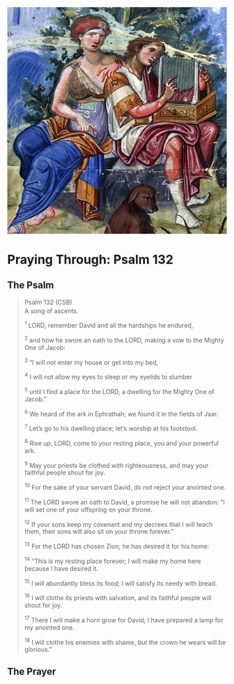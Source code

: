 <img class="intro-right" src="art-paris-psalter.jpg">

<style>
  li {list-style-type: none;}
  p + ul {
    margin-top: -18px;
}
</style>

# Praying Through: Psalm 132

## The Psalm

>Psalm 132 (CSB)  
><sup></sup> A song of ascents. 
>
><sup>1</sup> LORD, remember David and all the hardships he endured, 
>
><sup>2</sup> and how he swore an oath to the LORD, making a vow to the Mighty One of Jacob: 
>
><sup>3</sup> “I will not enter my house or get into my bed, 
>
><sup>4</sup> I will not allow my eyes to sleep or my eyelids to slumber 
>
><sup>5</sup> until I find a place for the LORD, a dwelling for the Mighty One of Jacob.” 
>
><sup>6</sup> We heard of the ark in Ephrathah; we found it in the fields of Jaar. 
>
><sup>7</sup> Let’s go to his dwelling place; let’s worship at his footstool. 
>
><sup>8</sup> Rise up, LORD, come to your resting place, you and your powerful ark. 
>
><sup>9</sup> May your priests be clothed with righteousness, and may your faithful people shout for joy. 
>
><sup>10</sup> For the sake of your servant David, do not reject your anointed one. 
>
><sup>11</sup> The LORD swore an oath to David, a promise he will not abandon: “I will set one of your offspring on your throne. 
>
><sup>12</sup> If your sons keep my covenant and my decrees that I will teach them, their sons will also sit on your throne forever.” 
>
><sup>13</sup> For the LORD has chosen Zion; he has desired it for his home: 
>
><sup>14</sup> “This is my resting place forever; I will make my home here because I have desired it. 
>
><sup>15</sup> I will abundantly bless its food; I will satisfy its needy with bread. 
>
><sup>16</sup> I will clothe its priests with salvation, and its faithful people will shout for joy. 
>
><sup>17</sup> There I will make a horn grow for David; I have prepared a lamp for my anointed one. 
>
><sup>18</sup> I will clothe his enemies with shame, but the crown he wears will be glorious.”

## The Prayer

<div style="font-variant: small-caps;">

</div>
